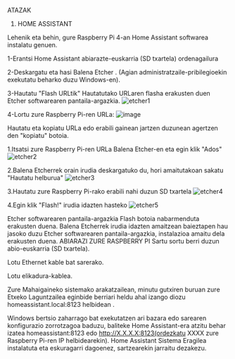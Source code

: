 ATAZAK


1. HOME ASSISTANT

Lehenik eta behin, gure Raspberry Pi 4-an Home Assistant softwarea instalatu genuen.

1-Erantsi Home Assistant abiarazte-euskarria (SD txartela) ordenagailura

2-Deskargatu eta hasi Balena Etcher . (Agian administratzaile-pribilegioekin exekutatu beharko duzu Windows-en).

3-Hautatu "Flash URLtik" Hautatutako URLaren flasha erakusten duen Etcher softwarearen pantaila-argazkia.
![etcher1](https://user-images.githubusercontent.com/124257919/218414259-9466c2a2-4ba1-41b9-8b2c-67142bc3c6c4.png)

4-Lortu zure Raspberry Pi-ren URLa:
![image](https://user-images.githubusercontent.com/124257919/218414503-86ea5052-64ea-4cbb-ada7-20dd810176d2.png)


Hautatu eta kopiatu URLa edo erabili gainean jartzen duzunean agertzen den "kopiatu" botoia.

1.Itsatsi zure Raspberry Pi-ren URLa Balena Etcher-en eta egin klik "Ados" 
![etcher2](https://user-images.githubusercontent.com/124257919/218414702-50a26829-4a2e-4264-8093-a836be9b2796.png)

2.Balena Etcherrek orain irudia deskargatuko du, hori amaitutakoan sakatu "Hautatu helburua"
![etcher3](https://user-images.githubusercontent.com/124257919/218414933-4d497066-f63d-4326-ba53-dfd714c748ee.png)

3.Hautatu zure Raspberry Pi-rako erabili nahi duzun SD txartela
![etcher4](https://user-images.githubusercontent.com/124257919/218415116-bfe89a2f-9a96-4fef-b96d-7f5932fdbd92.png)

4.Egin klik "Flash!" irudia idazten hasteko
![etcher5](https://user-images.githubusercontent.com/124257919/218415248-f965962d-9646-4c80-bb79-656b86fd7954.png)

Etcher softwarearen pantaila-argazkia Flash botoia nabarmenduta erakusten duena.
Balena Etcherrek irudia idazten amaitzean baieztapen hau jasoko duzu Etcher softwarearen pantaila-argazkia, instalazioa amaitu dela erakusten duena.
ABIARAZI ZURE RASPBERRY PI
Sartu sortu berri duzun abio-euskarria (SD txartela).

Lotu Ethernet kable bat sarerako.

Lotu elikadura-kablea.

Zure Mahaigaineko sistemako arakatzailean, minutu gutxiren buruan zure Etxeko Laguntzailea eginbide berriari heldu ahal izango diozu homeassistant.local:8123 helbidean .

Windows bertsio zaharrago bat exekutatzen ari bazara edo sarearen konfigurazio zorrotzagoa baduzu, baliteke Home Assistant-era atzitu behar izatea homeassistant:8123 edo http://X.X.X.X:8123(ordezkatu XXXX zure Raspberry Pi-ren IP helbidearekin).
Home Assistant Sistema Eragilea instalatuta eta eskuragarri dagoenez, sartzearekin jarraitu dezakezu.

